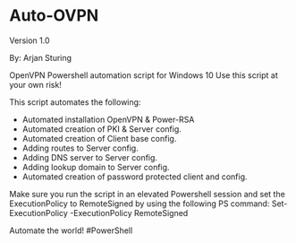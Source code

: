 # Auto-OVPN
Version 1.0

By: Arjan Sturing

OpenVPN Powershell automation script for Windows 10
Use this script at your own risk!

This script automates the following:

- Automated installation OpenVPN & Power-RSA
- Automated creation of PKI & Server config.
- Automated creation of Client base config.
- Adding routes to Server config.
- Adding DNS server to Server config.
- Adding lookup domain to Server config.
- Automated creation of password protected client and config.

Make sure you run the script in an elevated Powershell session and set the ExecutionPolicy to RemoteSigned by using the following PS command: Set-ExecutionPolicy -ExecutionPolicy RemoteSigned

Automate the world! #PowerShell
